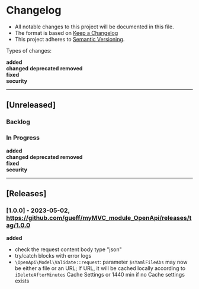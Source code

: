 # Changelog

- All notable changes to this project will be documented in this file.
- The format is based on [Keep a Changelog](https://keepachangelog.com/de/1.0.0/)
- This project adheres to [Semantic Versioning](https://semver.org/spec/v2.0.0.html).

Types of changes:

**added**  
**changed**
**deprecated**
**removed**  
**fixed**  
**security**

---

## [Unreleased]

### Backlog

### In Progress

**added**  
**changed**
**deprecated**
**removed**  
**fixed**  
**security**

---

## [Releases]

### [1.0.0] - 2023-05-02, https://github.com/gueff/myMVC_module_OpenApi/releases/tag/1.0.0

**added**

- check the request content body type "json"
- try/catch blocks with error logs
- `\OpenApi\Model\Validate::request`: parameter `$sYamlFileAbs` may now be either a file or an URL; If URL, it will be cached locally according to `iDeleteAfterMinutes` Cache Settings or 1440 min if no Cache settings exists 
 


